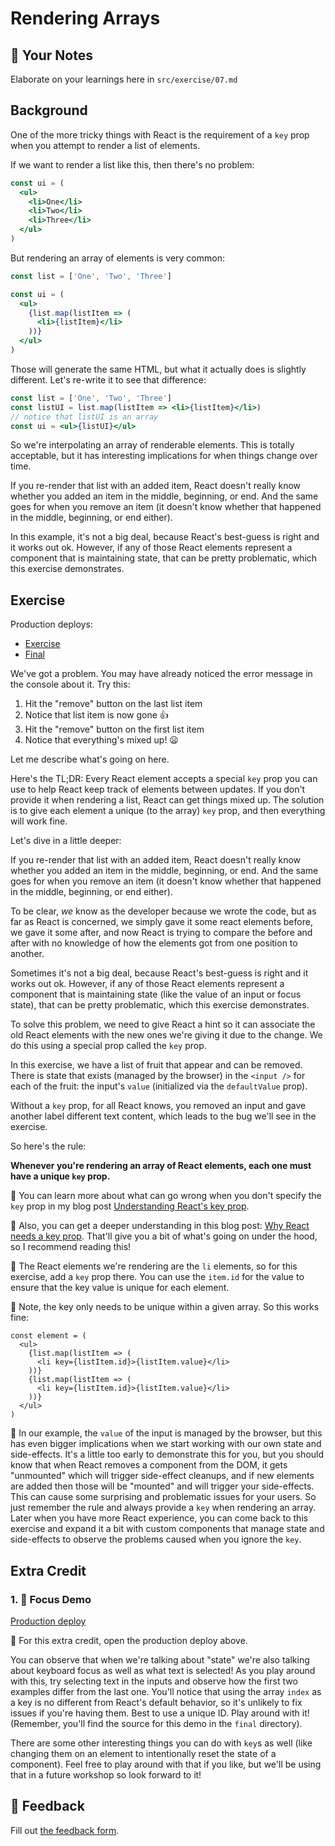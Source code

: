 # Rendering Arrays

## 📝 Your Notes

Elaborate on your learnings here in `src/exercise/07.md`

## Background

One of the more tricky things with React is the requirement of a `key` prop when
you attempt to render a list of elements.

If we want to render a list like this, then there's no problem:

```jsx
const ui = (
  <ul>
    <li>One</li>
    <li>Two</li>
    <li>Three</li>
  </ul>
)
```

But rendering an array of elements is very common:

```jsx
const list = ['One', 'Two', 'Three']

const ui = (
  <ul>
    {list.map(listItem => (
      <li>{listItem}</li>
    ))}
  </ul>
)
```

Those will generate the same HTML, but what it actually does is slightly
different. Let's re-write it to see that difference:

```jsx
const list = ['One', 'Two', 'Three']
const listUI = list.map(listItem => <li>{listItem}</li>)
// notice that listUI is an array
const ui = <ul>{listUI}</ul>
```

So we're interpolating an array of renderable elements. This is totally
acceptable, but it has interesting implications for when things change over
time.

If you re-render that list with an added item, React doesn't really know whether
you added an item in the middle, beginning, or end. And the same goes for when
you remove an item (it doesn't know whether that happened in the middle,
beginning, or end either).

In this example, it's not a big deal, because React's best-guess is right and it
works out ok. However, if any of those React elements represent a component that
is maintaining state, that can be pretty problematic, which this exercise
demonstrates.

## Exercise

Production deploys:

- [Exercise](http://react-fundamentals.netlify.app/isolated/exercise/07.js)
- [Final](http://react-fundamentals.netlify.app/isolated/final/07.js)

We've got a problem. You may have already noticed the error message in the
console about it. Try this:

1. Hit the "remove" button on the last list item
2. Notice that list item is now gone 👍
3. Hit the "remove" button on the first list item
4. Notice that everything's mixed up! 😦

Let me describe what's going on here.

Here's the TL;DR: Every React element accepts a special `key` prop you can use
to help React keep track of elements between updates. If you don't provide it
when rendering a list, React can get things mixed up. The solution is to give
each element a unique (to the array) `key` prop, and then everything will work
fine.

Let's dive in a little deeper:

If you re-render that list with an added item, React doesn't really know whether
you added an item in the middle, beginning, or end. And the same goes for when
you remove an item (it doesn't know whether that happened in the middle,
beginning, or end either).

To be clear, _we_ know as the developer because we wrote the code, but as far as
React is concerned, we simply gave it some react elements before, we gave it
some after, and now React is trying to compare the before and after with no
knowledge of how the elements got from one position to another.

Sometimes it's not a big deal, because React's best-guess is right and it works
out ok. However, if any of those React elements represent a component that is
maintaining state (like the value of an input or focus state), that can be
pretty problematic, which this exercise demonstrates.

To solve this problem, we need to give React a hint so it can associate the old
React elements with the new ones we're giving it due to the change. We do this
using a special prop called the `key` prop.

In this exercise, we have a list of fruit that appear and can be removed. There
is state that exists (managed by the browser) in the `<input />` for each of the
fruit: the input's `value` (initialized via the `defaultValue` prop).

Without a `key` prop, for all React knows, you removed an input and gave another
label different text content, which leads to the bug we'll see in the exercise.

So here's the rule:

**Whenever you're rendering an array of React elements, each one must have a
unique `key` prop.**

📜 You can learn more about what can go wrong when you don't specify the `key`
prop in my blog post
[Understanding React's key prop](https://kentcdodds.com/blog/understanding-reacts-key-prop).

📜 Also, you can get a deeper understanding in this blog post:
[Why React needs a key prop](https://epicreact.dev/why-react-needs-a-key-prop).
That'll give you a bit of what's going on under the hood, so I recommend reading
this!

🐨 The React elements we're rendering are the `li` elements, so for this
exercise, add a `key` prop there. You can use the `item.id` for the value to
ensure that the key value is unique for each element.

🦉 Note, the key only needs to be unique within a given array. So this works
fine:

```tsx
const element = (
  <ul>
    {list.map(listItem => (
      <li key={listItem.id}>{listItem.value}</li>
    ))}
    {list.map(listItem => (
      <li key={listItem.id}>{listItem.value}</li>
    ))}
  </ul>
)
```

🦉 In our example, the `value` of the input is managed by the browser, but this
has even bigger implications when we start working with our own state and
side-effects. It's a little too early to demonstrate this for you, but you
should know that when React removes a component from the DOM, it gets
"unmounted" which will trigger side-effect cleanups, and if new elements are
added then those will be "mounted" and will trigger your side-effects. This can
cause some surprising and problematic issues for your users. So just remember
the rule and always provide a `key` when rendering an array. Later when you have
more React experience, you can come back to this exercise and expand it a bit
with custom components that manage state and side-effects to observe the
problems caused when you ignore the `key`.

## Extra Credit

### 1. 💯 Focus Demo

[Production deploy](http://react-fundamentals.netlify.app/isolated/final/07.extra-1.js)

🐨 For this extra credit, open the production deploy above.

You can observe that when we're talking about "state" we're also talking about
keyboard focus as well as what text is selected! As you play around with this,
try selecting text in the inputs and observe how the first two examples differ
from the last one. You'll notice that using the array `index` as a key is no
different from React's default behavior, so it's unlikely to fix issues if
you're having them. Best to use a unique ID. Play around with it! (Remember,
you'll find the source for this demo in the `final` directory).

There are some other interesting things you can do with `key`s as well (like
changing them on an element to intentionally reset the state of a component).
Feel free to play around with that if you like, but we'll be using that in a
future workshop so look forward to it!

## 🦉 Feedback

Fill out
[the feedback form](https://ws.kcd.im/?ws=React%20Fundamentals%20%E2%9A%9B&e=07%3A%20Rendering%20Arrays&em=778286323%40qq.com).
